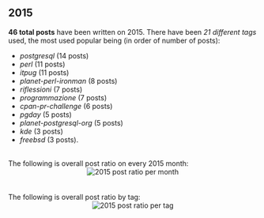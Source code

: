 ## 2015 
**46 total posts** have been written on 2015.
There have been *21 different tags* used, the most
used popular being (in order of number of posts):
 
- *postgresql* (14 posts)  
- *perl* (11 posts)  
- *itpug* (11 posts)  
- *planet-perl-ironman* (8 posts)  
- *riflessioni* (7 posts)  
- *programmazione* (7 posts)  
- *cpan-pr-challenge* (6 posts)  
- *pgday* (5 posts)  
- *planet-postgresql-org* (5 posts)  
- *kde* (3 posts)  
- *freebsd* (3 posts).<br/>
<br/>
The following is overall post ratio on every 2015 month:
<br/>
    <center>
      <img src="/images/stats/_2015-months.png" alt="2015 post ratio per month" />
    </center>
<br/>

<br/>
The following is overall post ratio by tag:
<br/>
  <center>
    <img src="/images/stats/_2015-tags.png" alt="2015 post ratio per tag" />
  </center>
<br/>
